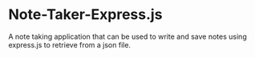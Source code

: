 # Note-Taker-Express.js
A note taking application that can be used to write and save notes using express.js to retrieve from a json file.
